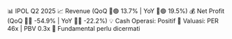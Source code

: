 📊 IPOL Q2 2025
📈 Revenue (QoQ 🔼🟢 13.7% | YoY 🔼🟢 19.5%)
💰 Net Profit (QoQ 🔻🔴 -54.9% | YoY 🔻🔴 -22.2%)
💡 Cash Operasi: Positif
🧮 Valuasi: PER 46x | PBV 0.3x
🧱 Fundamental perlu dicermati
